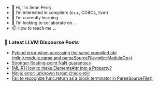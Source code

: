 - 👋 Hi, I’m Sean Perry
- 👀 I’m interested in compilers (c++, COBOL, llvm)
- 🌱 I’m currently learning ...
- 💞️ I’m looking to collaborate on ...
- 📫 How to reach me ...

<!---
s66perry/s66perry is a ✨ special ✨ repository because its `README.md` (this file) appears on your GitHub profile.
You can click the Preview link to take a look at your changes.
--->
### 📕 Latest LLVM Discourse Posts

<!-- DISCOURSE-LLVM:START -->
- [Pybind error when accessing the same compiled obj &lpar;mlir.ir.module.parse and parseSourceFile&lt;mlir::ModuleOp&gt;&rpar;](https://discourse.llvm.org/t/pybind-error-when-accessing-the-same-compiled-obj-mlir-ir-module-parse-and-parsesourcefile-mlir-moduleop/72391#post_2)
- [Stronger floating-point NaN guarantees](https://discourse.llvm.org/t/stronger-floating-point-nan-guarantees/72165?page=3#post_50)
- [[MLIR] How to make ElementsAttr into a Property?](https://discourse.llvm.org/t/mlir-how-to-make-elementsattr-into-a-property/72389#post_2)
- [Ninja: error: unknown target check-mlir](https://discourse.llvm.org/t/ninja-error-unknown-target-check-mlir/72381#post_4)
- [Fail to recognize func.return as a block terminator in ParseSourceFile&lpar;&rpar;](https://discourse.llvm.org/t/fail-to-recognize-func-return-as-a-block-terminator-in-parsesourcefile/72350#post_6)
<!-- DISCOURSE-LLVM:END -->
